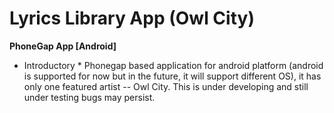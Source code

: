 # Lyrics Library App (Owl City)
**PhoneGap App [Android]**

* Introductory *
Phonegap based application for android platform (android is supported for now but in the future, it will support different OS), it has only one featured artist -- Owl City. This is under developing and still under testing bugs may persist.
